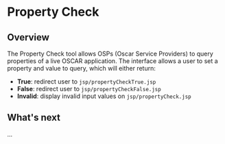 # Property Check
## Overview
The Property Check tool allows OSPs (Oscar Service Providers) to query properties of a live OSCAR application. The interface allows a user to set a property and value to query, which will either return:
+ **True**: redirect user to `jsp/propertyCheckTrue.jsp`
+ **False**: redirect user to `jsp/propertyCheckFalse.jsp`
+ **Invalid**: display invalid input values on `jsp/propertyCheck.jsp`

## What's next
...

